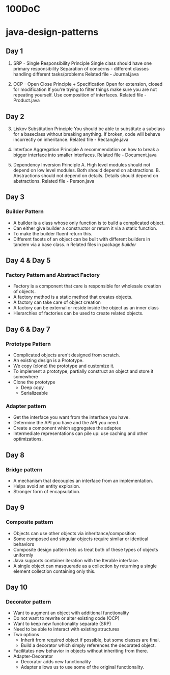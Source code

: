 # 100DoC
# java-design-patterns

## Day 1
1. SRP - Single Responsibility Principle
Single class should have one primary responsibility
Separation of concerns - different classes handling different tasks/problems
Related file - Journal.java

2. OCP - Open Close Principle + Specification
Open for extension, closed for modification
If you're trying to filter things make sure you are not repeating yourself. Use composition of interfaces.
Related file - Product.java


## Day 2
3. Liskov Substitution Principle
You should be able to substitute a subclass for a baseclass without breaking anything.
If broken, code will behave incorrectly on inheritance.
Related file - Rectangle.java

4. Interface Aggregation Principle
A recommendation on how to break a bigger interface into smaller interfaces.
Related file - Document.java

5. Dependency Inversion Principle
    A. High level modules should not depend on low level modules. Both should depend on abstractions.
    B. Abstractions should not depend on details. Details should depend on abstractions.
Related file - Person.java


## Day 3
### Builder Pattern
- A builder is a class whose only function is to build a complicated object.
- Can either give builder a constructor or return it via a static function.
- To make the builder fluent return this.
- Different facets of an object can be built with different builders in tandem via a base class. n
Related files in package *builder*

## Day 4 & Day 5
### Factory Pattern and Abstract Factory
- Factory is a component that care is responsible for wholesale creation of objects.
- A factory method is a static method that creates objects.
- A factory can take care of object creation
- A factory can be external or reside inside the object as an inner class
- Hierarchies of factories can be used to create related objects. 


## Day 6 & Day 7
### Prototype Pattern
- Complicated objects aren't designed from scratch.
- An existing design is a Prototype.
- We copy (clone) the prototype and customize it.
- To implement a prototype, partially construct an object and store it somewhere
- Clone the prototype
  - Deep copy
  - Serializeable

### Adapter pattern
- Get the interface you want from the interface you have.
- Determine the API you have and the API you need.
- Create a component which aggregates the adaptee
- Intermediate representations can pile up: use caching and other optimizations.


## Day 8
### Bridge pattern
- A mechanism that decouples an interface from an implementation.
- Helps avoid an entity explosion.
- Stronger form of encapsulation.

## Day 9
### Composite pattern
- Objects can use other objects via inheritance/composition
- Some composed and singular objects require similar or identical behaviors
- Composite design pattern lets us treat both of these types of objects uniformly
- Java supports container iteration with the Iterable<T> interface.
- A single object can masquerade as a collection by returning a single element collection containing only this.


## Day 10
### Decorator pattern
- Want to augment an object with additional functionality
- Do not want to rewrite or alter existing code (OCP)
- Want to keep new functionality separate (SRP)
- Need to be able to interact with existing structures
- Two options
    - Inherit from required object if possible, but some classes are final.
    - Build a decorator which simply references the decorated object. 
- Facilitates new behavior in objects without inheriting from there.
- Adapter-Decorator
    - Decorator adds new functionality
    - Adapter allows us to use some of the original functionality.
    
